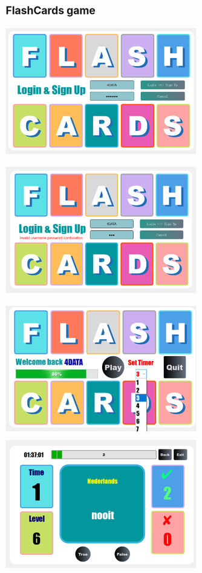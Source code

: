 # FlashCards game
![Capa](https://github.com/AdilYunus/FlashCards/blob/main/img/bonus%20login.png?raw=true)
-----------------------------------------------------------------------------------------
![Capa](https://github.com/AdilYunus/FlashCards/blob/main/img/bonus%20login2.png?raw=true)
-----------------------------------------------------------------------------------------
![Capa](https://github.com/AdilYunus/FlashCards/blob/main/img/bonus%20menu.png?raw=true)
-----------------------------------------------------------------------------------------
![Capa](https://github.com/AdilYunus/FlashCards/blob/main/img/game%20screen%20.png?raw=true)
